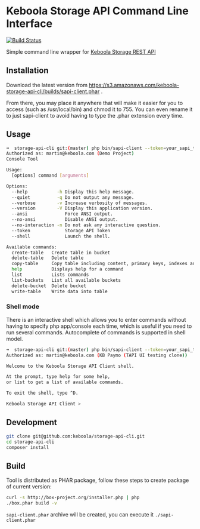 # Keboola Storage API Command Line Interface

[![Build Status](https://travis-ci.org/keboola/storage-api-cli.png?branch=master)](https://travis-ci.org/keboola/storage-api-cli)

Simple command line wrapper for [Keboola Storage REST API](http://docs.keboola.apiary.io/)

## Installation

Download the latest version from https://s3.amazonaws.com/keboola-storage-api-cli/builds/sapi-client.phar .

From there, you may place it anywhere that will make it easier for you to access (such as /usr/local/bin) and chmod it to 755.
You can even rename it to just sapi-client to avoid having to type the .phar extension every time.

## Usage

```bash
➜  storage-api-cli git:(master) php bin/sapi-client --token=your_sapi_token
Authorized as: martin@keboola.com (Demo Project)
Console Tool

Usage:
  [options] command [arguments]

Options:
  --help           -h Display this help message.
  --quiet          -q Do not output any message.
  --verbose        -v Increase verbosity of messages.
  --version        -V Display this application version.
  --ansi              Force ANSI output.
  --no-ansi           Disable ANSI output.
  --no-interaction -n Do not ask any interactive question.
  --token             Storage API Token
  --shell             Launch the shell.

Available commands:
  create-table   Create table in bucket
  delete-table   Delete table
  copy-table     Copy table including content, primary keys, indexes and attributes
  help           Displays help for a command
  list           Lists commands
  list-buckets   List all available buckets
  delete-bucket  Delete bucket
  write-table    Write data into table
```

### Shell mode
There is an interactive shell which allows you to enter commands without having to specify php app/console each time, which is useful if you need to run several commands.
Autocomplete of commands is supported in shell model.

```bash
➜  storage-api-cli git:(master) php bin/sapi-client --token=your_sapi_token --shell
Authorized as: martin@keboola.com (KB Paymo (TAPI UI testing clone))

Welcome to the Keboola Storage API Client shell.

At the prompt, type help for some help,
or list to get a list of available commands.

To exit the shell, type ^D.

Keboola Storage API Client >
```

## Development

```bash
git clone git@github.com:keboola/storage-api-cli.git
cd storage-api-cli
composer install
```

## Build
Tool is distributed as PHAR package, follow these steps to create package of current version:

```bash
curl -s http://box-project.org/installer.php | php
./box.phar build -v
```

`sapi-client.phar` archive will be created, you can execute it `./sapi-client.phar`





